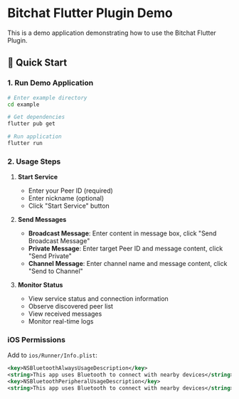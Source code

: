 # Bitchat Flutter Plugin Demo

This is a demo application demonstrating how to use the Bitchat Flutter Plugin.

## 🚀 Quick Start

### 1. Run Demo Application

```bash
# Enter example directory
cd example

# Get dependencies
flutter pub get

# Run application
flutter run
```

### 2. Usage Steps

1. **Start Service**
   - Enter your Peer ID (required)
   - Enter nickname (optional)
   - Click "Start Service" button

2. **Send Messages**
   - **Broadcast Message**: Enter content in message box, click "Send Broadcast Message"
   - **Private Message**: Enter target Peer ID and message content, click "Send Private"
   - **Channel Message**: Enter channel name and message content, click "Send to Channel"

3. **Monitor Status**
   - View service status and connection information
   - Observe discovered peer list
   - View received messages
   - Monitor real-time logs

### iOS Permissions

Add to `ios/Runner/Info.plist`:

```xml
<key>NSBluetoothAlwaysUsageDescription</key>
<string>This app uses Bluetooth to connect with nearby devices</string>
<key>NSBluetoothPeripheralUsageDescription</key>
<string>This app uses Bluetooth to connect with nearby devices</string>
```
